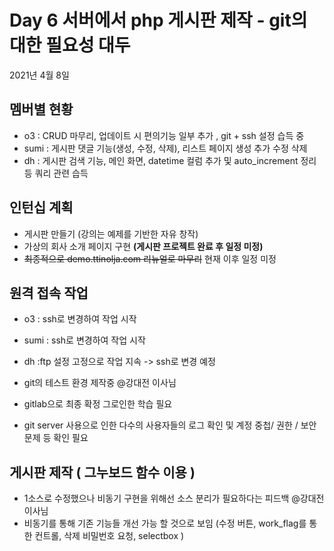 
# Day  6 서버에서 php 게시판 제작 - git의 대한 필요성 대두


2021년 4월 8일

## 멤버별 현황
 - o3 : CRUD 마무리, 업데이트 시 편의기능 일부 추가 , git + ssh 설정 습득 중
 - sumi : 게시판 댓글 기능(생성, 수정, 삭제), 리스트 페이지 생성 추가 수정 삭제
 - dh : 게시판 검색 기능, 메인 화면, datetime 컬럼 추가 및 auto_increment 정리 등 쿼리 관련 습득

## 인턴십 계획

- 게시판 만들기 (강의는 예제를 기반한 자유 창작)
- 가상의 회사 소개 페이지 구현 **(게시판 프로젝트 완료 후 일정 미정)**
- ~~최종적으로 demo.ttinolja.com 리뉴얼로 마무리~~ 현재 이후 일정 미정


## 원격 접속 작업

- o3 : ssh로 변경하여 작업 시작
- sumi : ssh로 변경하여 작업 시작
- dh :ftp 설정 고정으로 작업 지속 -> ssh로 변경 예정

- git의 테스트 환경 제작중 @강대전 이사님
- gitlab으로 최종 확정 그로인한 학습 필요
- git server 사용으로 인한 다수의 사용자들의 로그 확인 및 계정 중첩/ 권한 / 보안 문제 등 확인 필요


## 게시판 제작 ( 그누보드 함수 이용 )

- 1소스로 수정했으나 비동기 구현을 위해선 소스 분리가 필요하다는 피드백 @강대전 이사님 
- 비동기를 통해 기존 기능들 개선 가능 할 것으로 보임 (수정 버튼, work_flag를 통한 컨트롤, 삭제 비밀번호 요청, selectbox )
